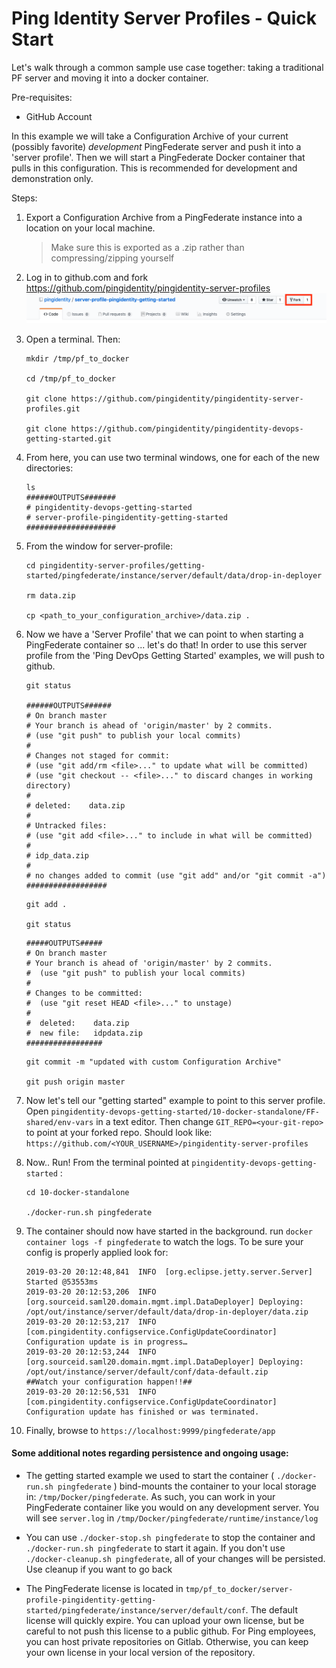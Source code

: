 # Ping Identity Server Profiles - Quick Start

Let's walk through a common sample use case together: taking a traditional PF server and moving it into a docker container.

Pre-requisites: 
* GitHub Account

In this example we will take a Configuration Archive of your current (possibly favorite) _development_ PingFederate server and push it into a 'server profile'. Then we will start a PingFederate Docker container that pulls in this configuration. This is recommended for development and demonstration only.

Steps:

1. Export a Configuration Archive from a PingFederate instance into a location on your local machine.
   > Make sure this is exported as a .zip rather than compressing/zipping yourself

2. Log in to github.com and fork https://github.com/pingidentity/pingidentity-server-profiles ![fork_a_repo](/docs/images/fork_a_repo.png)

3. Open a terminal. Then:
   ```
   mkdir /tmp/pf_to_docker
   
   cd /tmp/pf_to_docker
   
   git clone https://github.com/pingidentity/pingidentity-server-profiles.git
   
   git clone https://github.com/pingidentity/pingidentity-devops-getting-started.git
   ```
4. From here, you can use two terminal windows, one for each of the new directories:
    ```shell
    ls
    ######OUTPUTS#######
    # pingidentity-devops-getting-started         
    # server-profile-pingidentity-getting-started
    ####################
    ```

5. From the window for server-profile:
    ```shell
    cd pingidentity-server-profiles/getting-started/pingfederate/instance/server/default/data/drop-in-deployer
    
    rm data.zip

    cp <path_to_your_configuration_archive>/data.zip .
    ```

6. Now we have a 'Server Profile' that we can point to when starting a PingFederate container so ... let's do that! In order to use this server profile from the 'Ping DevOps Getting Started' examples, we will push to github. 

   ``` shell
   git status

   ######OUTPUTS######
   # On branch master
   # Your branch is ahead of 'origin/master' by 2 commits.
   # (use "git push" to publish your local commits)
   #
   # Changes not staged for commit:
   # (use "git add/rm <file>..." to update what will be committed)
   # (use "git checkout -- <file>..." to discard changes in working directory)
   #
   # deleted:    data.zip
   #
   # Untracked files:
   # (use "git add <file>..." to include in what will be committed)
   #
   # idp_data.zip
   #
   # no changes added to commit (use "git add" and/or "git commit -a")
   ##################
   ```

    ```shell
    git add .

    git status
    ```
    ```
    #####OUTPUTS#####
    # On branch master
    # Your branch is ahead of 'origin/master' by 2 commits.
    #  (use "git push" to publish your local commits)
    #
    # Changes to be committed:
    #  (use "git reset HEAD <file>..." to unstage)
    #
    #  deleted:    data.zip
    #  new file:   idpdata.zip
    #################
    ```
    ```
    git commit -m "updated with custom Configuration Archive"

    git push origin master
    ```
7. Now let's tell our "getting started" example to point to this server profile. Open `pingidentity-devops-getting-started/10-docker-standalone/FF-shared/env-vars` in a text editor. Then change `GIT_REPO=<your-git-repo>` to point at your forked repo. Should look like: `https://github.com/<YOUR_USERNAME>/pingidentity-server-profiles`

8. Now.. Run! From the terminal pointed at `pingidentity-devops-getting-started` :

    ```shell
    cd 10-docker-standalone

    ./docker-run.sh pingfederate
    ```

9. The container should now have started in the background. run `docker container logs -f pingfederate` to watch the logs. To be sure your config is properly applied look for: 

    ```shell
    2019-03-20 20:12:48,841  INFO  [org.eclipse.jetty.server.Server] Started @53553ms
    2019-03-20 20:12:53,206  INFO  [org.sourceid.saml20.domain.mgmt.impl.DataDeployer] Deploying: /opt/out/instance/server/default/data/drop-in-deployer/data.zip
    2019-03-20 20:12:53,217  INFO  [com.pingidentity.configservice.ConfigUpdateCoordinator] Configuration update is in progress…
    2019-03-20 20:12:53,244  INFO  [org.sourceid.saml20.domain.mgmt.impl.DataDeployer] Deploying: /opt/out/instance/server/default/conf/data-default.zip
    ##Watch your configuration happen!!##
    2019-03-20 20:12:56,531  INFO  [com.pingidentity.configservice.ConfigUpdateCoordinator] Configuration update has finished or was terminated.
    ```
10. Finally, browse to `https://localhost:9999/pingfederate/app`

#### Some additional notes regarding persistence and ongoing usage: 

* The getting started example we used to start the container ( `./docker-run.sh pingfederate` ) bind-mounts the container to your local storage in: `/tmp/Docker/pingfederate`. As such, you can work in your PingFederate container like you would on any development server. You will see `server.log` in `/tmp/Docker/pingfederate/runtime/instance/log`

* You can use `./docker-stop.sh pingfederate` to stop the container and `./docker-run.sh pingfederate` to start it again. If you don't use `./docker-cleanup.sh pingfederate`, all of your changes will be persisted. Use cleanup if you want to go back 

* The PingFederate license is located in `tmp/pf_to_docker/server-profile-pingidentity-getting-started/pingfederate/instance/server/default/conf`. The default license will quickly expire. You can upload your own license, but be careful to not push this license to a public github. For Ping employees, you can host private repositories on Gitlab. Otherwise, you can keep your own license in your local version of the repository. 
